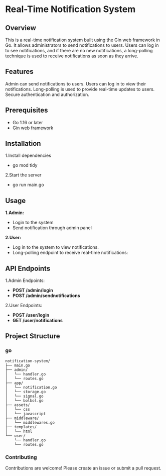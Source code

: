 # Real-Time Notification System


## Overview

This is a real-time notification system built using the Gin web framework in Go. It allows administrators to send notifications to users. Users can log in to see notifications, and if there are no new notifications, a long-polling technique is used to receive notifications as soon as they arrive.

## Features

Admin can send notifications to users.
Users can log in to view their notifications.
Long-polling is used to provide real-time updates to users.
Secure authentication and authorization.

## Prerequisites

  - Go 1.16 or later
  - Gin web framework

## Installation

1.Install dependencies
  - go mod tidy
    
2.Start the server
  - go run main.go

## Usage

**1.Admin:**
  - Login to the system
  - Send notification through admin panel

**2.User:**
  - Log in to the system to view notifications.
  - Long-polling endpoint to receive real-time notifications:

## API Endpoints

1.Admin Endpoints:
  - **POST /admin/login**
  - **POST /admin/sendnotifications**

2.User Endpoints:
  - **POST /user/login**
  - **GET /user/notifications**

## Project Structure

### go
```
notification-system/
├── main.go
├── admin/
│   └── handler.go
│   └── routes.go
├── app/
│   └── notification.go
│   └── storage.go
│   └── signal.go
│   └── bolbol.go
├── assets/
│   └── css
│   └── javascript
├── middleware/
│   └── middlewares.go
├── templates/
│   └── html
└── user/
    └── handler.go
    └── routes.go
```

### Contributing

Contributions are welcome! Please create an issue or submit a pull request.


 
